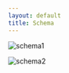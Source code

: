 ```yaml
---
layout: default
title: Schema
---
```


![schema1](https://cloud.githubusercontent.com/assets/12754677/8515562/fac25c28-2372-11e5-8f71-6af8a93eaddd.jpg)

![schema2](https://cloud.githubusercontent.com/assets/12754677/8515563/010b2b32-2373-11e5-93e5-dd90a2fb548e.jpg)
